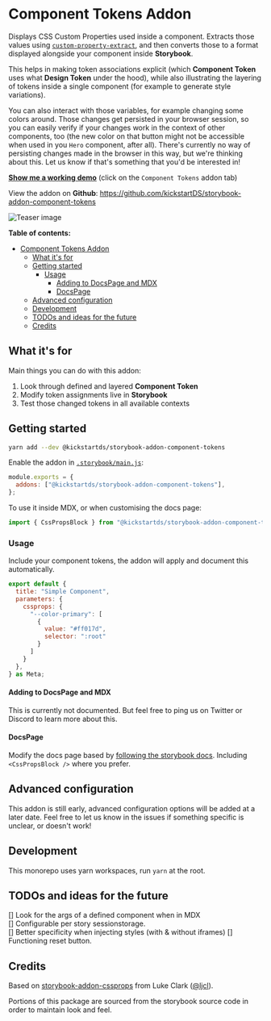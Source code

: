 # Component Tokens Addon

Displays CSS Custom Properties used inside a component. Extracts those values using [`custom-property-extract`](https://github.com/Dschungelabenteuer/custom-property-extract), and then converts those to a format displayed alongside your component inside **Storybook**.

This helps in making token associations explicit (which **Component Token** uses what **Design Token** under the hood), while also illustrating the layering of tokens inside a single component (for example to generate style variations).

You can also interact with those variables, for example changing some colors around. Those changes get persisted in your browser session, so you can easily verify if your changes work in the context of other components, too (the new color on that button might not be accessible when used in you `Hero` component, after all). There's currently no way of persisting changes made in the browser in this way, but we're thinking about this. Let us know if that's something that you'd be interested in!

**[Show me a working demo](https://www.kickstartds.com/storybook/?path=/story/base-content-box--image)** (click on the `Component Tokens` addon tab)

View the addon on **Github**: https://github.com/kickstartDS/storybook-addon-component-tokens

![Teaser image](./assets/teaser.png)

**Table of contents:**

- [Component Tokens Addon](#component-tokens-addon)
  - [What it's for](#what-its-for)
  - [Getting started](#getting-started)
    - [Usage](#usage)
      - [Adding to DocsPage and MDX](#adding-to-docspage-and-mdx)
      - [DocsPage](#docspage)
  - [Advanced configuration](#advanced-configuration)
  - [Development](#development)
  - [TODOs and ideas for the future](#todos-and-ideas-for-the-future)
  - [Credits](#credits)

## What it's for

Main things you can do with this addon:

1. Look through defined and layered **Component Token**
2. Modify token assignments live in **Storybook**
3. Test those changed tokens in all available contexts

## Getting started

```sh
yarn add --dev @kickstartds/storybook-addon-component-tokens
```

Enable the addon in [`.storybook/main.js`](https://storybook.js.org/docs/react/configure/overview#configure-your-storybook-project):

```js
module.exports = {
  addons: ["@kickstartds/storybook-addon-component-tokens"],
};
```

To use it inside MDX, or when customising the docs page:

```js
import { CssPropsBlock } from "@kickstartds/storybook-addon-component-tokens";
```

### Usage

Include your component tokens, the addon will apply and document this automatically.

```jsx
export default {
  title: "Simple Component",
  parameters: {
    cssprops: {
      "--color-primary": [
        {
          value: "#ff017d",
          selector: ":root"
        }
      ]
    }
  },
} as Meta;
```

#### Adding to DocsPage and MDX

This is currently not documented. But feel free to ping us on Twitter or Discord to learn more about this.

#### DocsPage

Modify the docs page based by [following the storybook docs](https://storybook.js.org/docs/react/writing-docs/docs-page#remixing-docspage-using-doc-blocks). Including `<CssPropsBlock />` where you prefer.

## Advanced configuration

This addon is still early, advanced configuration options will be added at a later date. Feel free to let us know in the issues if something specific is unclear, or doesn't work!

## Development

This monorepo uses yarn workspaces, run `yarn` at the root.

## TODOs and ideas for the future

[] Look for the args of a defined component when in MDX  
[] Configurable per story sessionstorage.  
[] Better specificity when injecting styles (with & without iframes)
[] Functioning reset button.

## Credits

Based on [storybook-addon-cssprops](https://github.com/ljcl/storybook-addon-cssprops) from Luke Clark ([@ljcl](https://github.com/ljcl)).

Portions of this package are sourced from the storybook source code in order to maintain look and feel.
